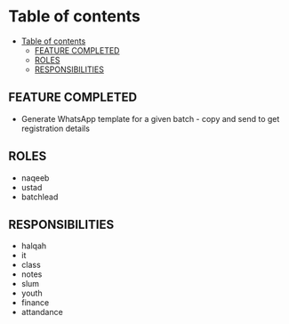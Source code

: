# Table of contents
- [Table of contents](#table-of-contents)
  - [FEATURE COMPLETED](#feature-completed)
  - [ROLES](#roles)
  - [RESPONSIBILITIES](#responsibilities)


## FEATURE COMPLETED
* Generate WhatsApp template for a given batch - copy and send to get registration details
## ROLES 

- naqeeb
- ustad
- batchlead



## RESPONSIBILITIES
- halqah
- it
- class
- notes
- slum
- youth
- finance
- attandance

